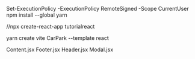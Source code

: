 Set-ExecutionPolicy -ExecutionPolicy RemoteSigned -Scope CurrentUser
npm install --global yarn

//npx create-react-app tutorialreact

yarn create vite CarPark --template react



Content.jsx
Footer.jsx
Header.jsx
Modal.jsx